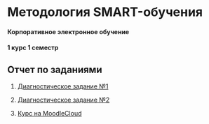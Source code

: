 # Методология SMART-обучения



#### Корпоративное электронное обучение
#### 1 курс 1 семестр


## Отчет по заданиями

1) [Диагностическое задание №1](https://github.com/Kseniaveh/smart/blob/main/Вехова%20ДЗ1.pdf)  

2) [Диагностическое задание №2](https://github.com/Kseniaveh/smart/blob/main/Вехова%20ДЗ2.pdf)  

3) [Курс на MoodleCloud](https://course-smart.moodlecloud.com)

